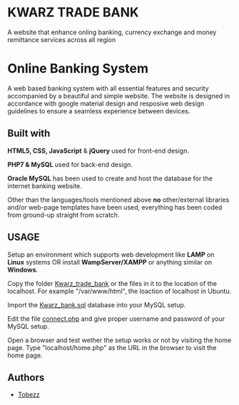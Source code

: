 # KWARZ TRADE BANK
A website that enhance  onling banking, currency exchange and money remittance services across all region

# Online Banking System
A web based banking system with all essential features and security accompanied by a beautiful and simple website. The website is designed in accordance with google material design and resposive web design guidelines to ensure a seamless experience between devices.


## Built with
<b>HTML5, CSS, JavaScript</b> & <b>jQuery</b> used for front-end design.


<b>PHP7 & MySQL</b> used for back-end design.


<b>Oracle MySQL</b> has been used to create and host the database for the
internet banking website.


Other than the languages/tools mentioned above <b>no</b> other/external
libraries and/or web-page templates have been used, everything has been
coded from ground-up straight from scratch.


## USAGE
Setup an environment which supports web development like <b>LAMP</b> on <b>Linux</b> systems OR install <b>WampServer/XAMPP</b> or anything similar on <b>Windows</b>.


Copy the folder [Kwarz_trade_bank](https://github.com/Tobezz/Kwarztrade_bank) or the files in it to the location of the localhost. For example "/var/www/html", the loaction of localhost in Ubuntu.

Import the [Kwarz_bank.sql](https://github.com/Tobezz/Kwarztrade_bank/Kwarz_bank.sql) database into your MySQL setup.

Edit the file [connect.php](https://github.com/Tobezz/Kwarztrade_bank/connect.php) and give proper username and password of your MySQL setup.

Open a browser and test wether the setup works or not by visiting the home page. Type "localhost/home.php" as the URL in the browser to visit the home page.



## Authors
* [Tobezz](https://github.com/Tobezz/)
